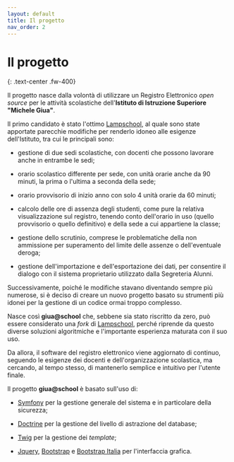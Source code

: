 ```yaml
---
layout: default
title: Il progetto
nav_order: 2
---
```


# Il progetto
{: .text-center .fw-400}

Il progetto nasce dalla volontà di utilizzare un Registro Elettronico *open source* per le attività scolastiche
dell'**Istituto di Istruzione Superiore "Michele Giua"**.

Il primo candidato è stato l'ottimo [Lampschool](http://www.lampschool.it/),
al quale sono state apportate parecchie modifiche per renderlo idoneo alle esigenze dell'Istituto,
tra cui le principali sono:

  - gestione di due sedi scolastiche, con docenti che possono lavorare anche in entrambe le sedi;

  - orario scolastico differente per sede, con unità orarie anche da 90 minuti, la prima o l'ultima a seconda della sede;

  - orario provvisorio di inizio anno con solo 4 unità orarie da 60 minuti;

  - calcolo delle ore di assenza degli studenti, come pure la relativa visualizzazione sul registro,
    tenendo conto dell'orario in uso (quello provvisorio o quello definitivo) e
    della sede a cui appartiene la classe;

  - gestione dello scrutinio, comprese le problematiche della non ammissione per
    superamento del limite delle assenze o dell'eventuale deroga;

  - gestione dell'importazione e dell'esportazione dei dati, per consentire il dialogo
    con il sistema proprietario utilizzato dalla Segreteria Alunni.

Successivamente, poiché le modifiche stavano diventando sempre più numerose, si
è deciso di creare un nuovo progetto basato su strumenti più idonei per la
gestione di un codice ormai troppo complesso.

Nasce così **giua@school** che, sebbene sia stato riscritto da zero, può essere
considerato una *fork* di [Lampschool](http://www.lampschool.it/), perché
riprende da questo diverse soluzioni algoritmiche e l'importante esperienza
maturata con il suo uso.

Da allora, il software del registro elettronico viene aggiornato di continuo,
seguendo le esigenze dei docenti e dell'organizzazione scolastica, ma cercando, al tempo stesso,
di mantenerlo semplice e intuitivo per l'utente finale.

Il progetto **giua@school** è basato sull'uso di:

  - [Symfony](https://symfony.com/) per la gestione generale del sistema e in particolare della sicurezza;

  - [Doctrine](http://www.doctrine-project.org/) per la gestione del livello di astrazione del database;

  - [Twig](https://twig.symfony.com/) per la gestione dei *template*;

  - [Jquery](https://jquery.com/), [Bootstrap](https://getbootstrap.com/)
    e [Bootstrap Italia](https://italia.github.io/bootstrap-italia/) per l'interfaccia grafica.
